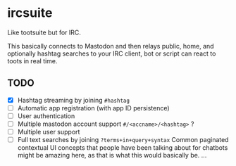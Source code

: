 # ircsuite

Like tootsuite but for IRC.

This basically connects to Mastodon and then relays public, home, and optionally hashtag searches to your IRC client, bot or script can react to toots in real time.

## TODO

- [X] Hashtag streaming by joining `#hashtag`
- [ ] Automatic app registration (with app ID persistence)
- [ ] User authentication
- [ ] Multiple mastodon account support
      `#/<accname>/<hashtag>` ?
- [ ] Multiple user support
- [ ] Full text searches by joining `?terms+in+query+syntax`
      Common paginated contextual UI concepts that people have been talking about for chatbots might be amazing here, as that is what this would basically be.
...
